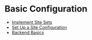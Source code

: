 # Basic Configuration

* [Implement Site Sets](/10GettingStarted/20BasicConfiguration/40UsingSiteSets/Index.md)
* [Set Up a Site Configuration](/10GettingStarted/20BasicConfiguration/30SetUpASiteConfiguration/Index.md)
* [Backend Basics](/10GettingStarted/20BasicConfiguration/10BackendBasics/Index.md)
